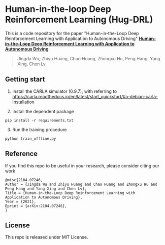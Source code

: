 # Human-in-the-loop Deep Reinforcement Learning (Hug-DRL)

This is a code repository for the paper "Human-in-the-Loop Deep Reinforcement Learning with Application to Autonomous Driving"
[**Human-in-the-Loop Deep Reinforcement Learning with Application to Autonomous Driving**](https://arxiv.org/abs/2104.07246) 
> Jingda Wu, Zhiyu Huang, Chao Huang, Zhongxu Hu, Peng Hang, Yang Xing, Chen Lv

## Getting start
1. Install the CARLA simulator (0.9.7), with referring to
https://carla.readthedocs.io/en/latest/start_quickstart/#a-debian-carla-installation

2. Install the dependent package
```shell
pip install -r requirements.txt
```
3. Run the training procedure
```
python train_offline.py
```

## Reference
If you find this repo to be useful in your research, please consider citing our work
```
@misc{2104.07246,
Author = {Jingda Wu and Zhiyu Huang and Chao Huang and Zhongxu Hu and Peng Hang and Yang Xing and Chen Lv},
Title = {Human-in-the-Loop Deep Reinforcement Learning with Application to Autonomous Driving},
Year = {2021},
Eprint = {arXiv:2104.07246},
}
```

## License
This repo is released under MIT License.
